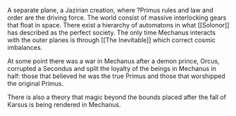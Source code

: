 A separate plane, a Jazirian creation, where ?Primus rules and law and order are the driving force. The world consist of massive interlocking gears that float in space. There exist a hierarchy of automatons in what [[Solonor]] has described as the perfect society. The only time Mechanus interacts with the outer planes is through [[The Inevitable]] which correct cosmic imbalances.

At some point there was a war in Mechanus after a demon prince, Orcus, corrupted a Secondus and split the loyalty of the beings in Mechanus in half: those that believed he was the true Primus and those that worshipped the original Primus. 

There is also a theory that magic beyond the bounds placed after the fall of Karsus is being rendered in Mechanus.